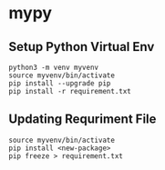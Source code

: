 # mypy

## Setup Python Virtual Env

```
python3 -m venv myvenv
source myvenv/bin/activate
pip install --upgrade pip
pip install -r requirement.txt
```

## Updating Requriment File

```
source myvenv/bin/activate
pip install <new-package>
pip freeze > requirement.txt
```
